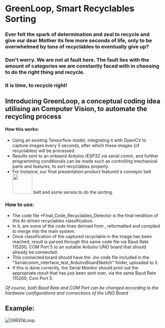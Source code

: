 # GreenLoop, Smart Recyclables Sorting

### Ever felt the spark of determination and zeal to recycle and give our dear Mother its few more seconds of life, only to be overwhelmed by tons of recyclables to eventually give up?
### Don't worry. We are not at fault here. The fault lies with the amount of categories we are constantly faced with in choosing to do the right thing and recycle.
### It is time, to recycle right!

## Introducing GreenLoop, a conceptual coding idea utilising an Computer Vision, to automate the recycling process

#### How this works:
<ul>
  <li>Using an existing Tensorflow model, integrating it with OpenCV to capture images every 5 seconds, after which these images (of recyclables) will be processed.</li>
  <li>Results sent to an onbaord Arduino /ESP32 via serial comm, and further programming conditionals can be made such as controlling mechanical parts and features, to sort recyclables properly.</li>
  <li>For instance, our final presentation product featured a conveyor belt <img src= "https://github.com/user-attachments/assets/25b022e9-52b9-4a11-9dff-7068afa8719b" style = "width: 4rem; height:4rem;"> belt and some servos to do the sorting.</li>
</ul>

### How to use:
<ul>
  <li>The code file *Final_Code_Recyclables_Detector is the final rendition of this AI-driven recyclables classification. </li>
  <li>In it, are some of the code lines derived from <Serialcomm_Interface_test_VisualStudio>, reformatted and compiled to merge into the main system.</li>
  <li>Once classification of the captured recyclable in the image has been reached, result is parsed through this same code file via Baud Rate 115200, COM Port 5 to an suitable Arduino UNO board that should already be connected.</li>
  <li>This connected board should have the .ino code file included in the "Serialcomm_interface_test_ArduinoBoardSketch" folder, uploaded to it.</li>
  <li>If this is done correctly, the Serial Monitor should print out the appropriate result that has just been sent over, via the same Baud Rate 115200, Com Port 5.</li>
</ul>

*Of course, both Baud Rate and COM Port can be changed according to the hardware configurations and connections of the UNO Board*

## Example:
![GREENLoop](https://github.com/user-attachments/assets/5e611638-bdb4-4308-9ff3-5be059a2abb5)
